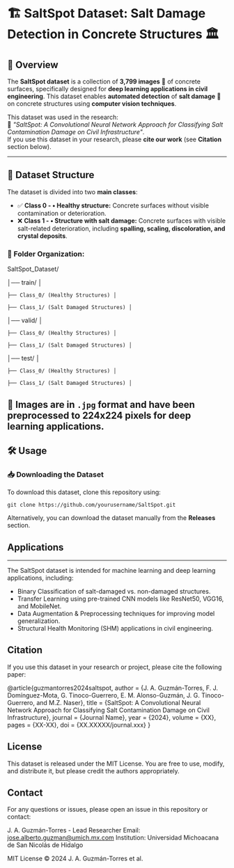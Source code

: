# 🏗️ SaltSpot Dataset: Salt Damage Detection in Concrete Structures 🏛️  

## 📌 Overview  

The **SaltSpot dataset** is a collection of **3,799 images** 📸 of concrete surfaces, specifically designed for **deep learning applications in civil engineering**. This dataset enables **automated detection** of **salt damage** 🧂 on concrete structures using **computer vision techniques**.  

This dataset was used in the research:  
📄 *"SaltSpot: A Convolutional Neural Network Approach for Classifying Salt Contamination Damage on Civil Infrastructure"*.  
If you use this dataset in your research, please **cite our work** (see **Citation** section below).  

---

## 📂 Dataset Structure  

The dataset is divided into two **main classes**:  

- ✅ **Class 0 - •	Healthy structure:** Concrete surfaces without visible contamination or deterioration.  
- ❌ **Class 1 - •	Structure with salt damage:** Concrete surfaces with visible salt-related deterioration, including **spalling, scaling, discoloration, and crystal deposits**.  

### **📁 Folder Organization:**  
SaltSpot_Dataset/

│── train/ │ 

    ├── Class_0/ (Healthy Structures) │
  
    ├── Class_1/ (Salt Damaged Structures) │ 

│── valid/ │

    ├── Class_0/ (Healthy Structures) │
  
    ├── Class_1/ (Salt Damaged Structures) │

│── test/ │

    ├── Class_0/ (Healthy Structures) │ 
    
    ├── Class_1/ (Salt Damaged Structures) │

📌 **Images are in `.jpg` format** and have been preprocessed to **224x224 pixels** for deep learning applications.
---

## 🛠️ Usage

### **📥 Downloading the Dataset**
To download this dataset, clone this repository using:

    git clone https://github.com/yourusername/SaltSpot.git

Alternatively, you can download the dataset manually from the __Releases__ section.

## Applications

---
The SaltSpot dataset is intended for machine learning and deep learning applications, including:

- Binary Classification of salt-damaged vs. non-damaged structures.
- Transfer Learning using pre-trained CNN models like ResNet50, VGG16, and MobileNet.
- Data Augmentation & Preprocessing techniques for improving model generalization.
- Structural Health Monitoring (SHM) applications in civil engineering.

## Citation

If you use this dataset in your research or project, please cite the following paper:

@article{guzmantorres2024saltspot,
  author    = {J. A. Guzmán-Torres, F. J. Domínguez-Mota, G. Tinoco-Guerrero, E. M. Alonso-Guzmán, 
               J. G. Tinoco-Guerrero, and M.Z. Naser},
  title     = {SaltSpot: A Convolutional Neural Network Approach for Classifying Salt Contamination Damage on Civil Infrastructure},
  journal   = {Journal Name},
  year      = {2024},
  volume    = {XX},
  pages     = {XX-XX},
  doi       = {XX.XXXXX/journal.xxx}
}

## License

This dataset is released under the MIT License. You are free to use, modify, and distribute it, but please credit the authors appropriately.

## Contact
For any questions or issues, please open an issue in this repository or contact:

J. A. Guzmán-Torres - Lead Researcher
Email: jose.alberto.guzman@umich.mx.com
Institution: Universidad Michoacana de San Nicolás de Hidalgo

MIT License © 2024 J. A. Guzmán-Torres et al.
